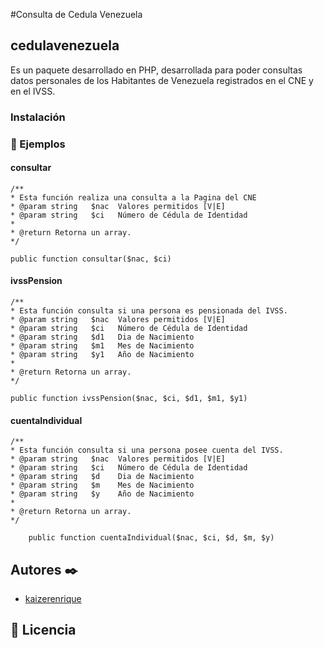 #Consulta de Cedula Venezuela 
## cedulavenezuela

Es un paquete desarrollado en PHP, desarrollada para poder consultas datos personales de los Habitantes de Venezuela registrados en el CNE y en el IVSS.

### Instalación 



### :scroll: Ejemplos 

#### consultar
```
/** 
* Esta función realiza una consulta a la Pagina del CNE
* @param string   $nac 	Valores permitidos [V|E]
* @param string   $ci 	Número de Cédula de Identidad
*
* @return Retorna un array.
*/

public function consultar($nac, $ci)
```

#### ivssPension
```
/**
* Esta función consulta si una persona es pensionada del IVSS.
* @param string   $nac 	Valores permitidos [V|E]
* @param string   $ci 	Número de Cédula de Identidad
* @param string   $d1 	Dia de Nacimiento  	
* @param string   $m1 	Mes de Nacimiento
* @param string   $y1 	Año de Nacimiento 
*
* @return Retorna un array.
*/

public function ivssPension($nac, $ci, $d1, $m1, $y1)
```

#### cuentaIndividual
```
/**
* Esta función consulta si una persona posee cuenta del IVSS.
* @param string   $nac 	Valores permitidos [V|E]
* @param string   $ci 	Número de Cédula de Identidad
* @param string   $d 	Dia de Nacimiento  	
* @param string   $m 	Mes de Nacimiento
* @param string   $y 	Año de Nacimiento 
*
* @return Retorna un array.
*/

	public function cuentaIndividual($nac, $ci, $d, $m, $y)
```

## Autores ✒️
* [kaizerenrique](https://github.com/kaizerenrique)

## 📝 Licencia